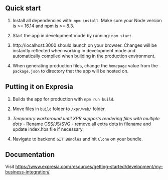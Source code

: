 ## Quick start

1. Install all dependencies with: `npm install`. Make sure your Node version is >= 16.14 and npm is >= 8.3.

2. Start the app in development mode by running: `npm start`.

3. http://localhost:3000 should launch on your browser. Changes will be instantly reflected when working in development mode and automatically compiled when building in the production environment.

4. When generating production files, change the `homepage` value from the `package.json` to directory that the app will be hosted on.


## Putting it on Expresia

1. Builds the app for production with `npm run build`.

2. Move files in `build` folder to `/xpr/web/` folder.

3. *Temporary workaround until XPR supports rendering files with multiple dots* - Rename CSS/JS/SVG - remove all extra dots in filename and update index.hbs file if necessary.

4. Navigate to backend `GIT Bundles` and hit `Clone` on your bundle.


## Documentation

Visit https://www.expresia.com/resources/getting-started/development/my-business-integration/